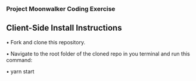 ### Project Moonwalker Coding Exercise


## Client-Side Install Instructions

• Fork and clone this repository.

• Navigate to the root folder of the cloned repo in you terminal and run this command:

• yarn start
